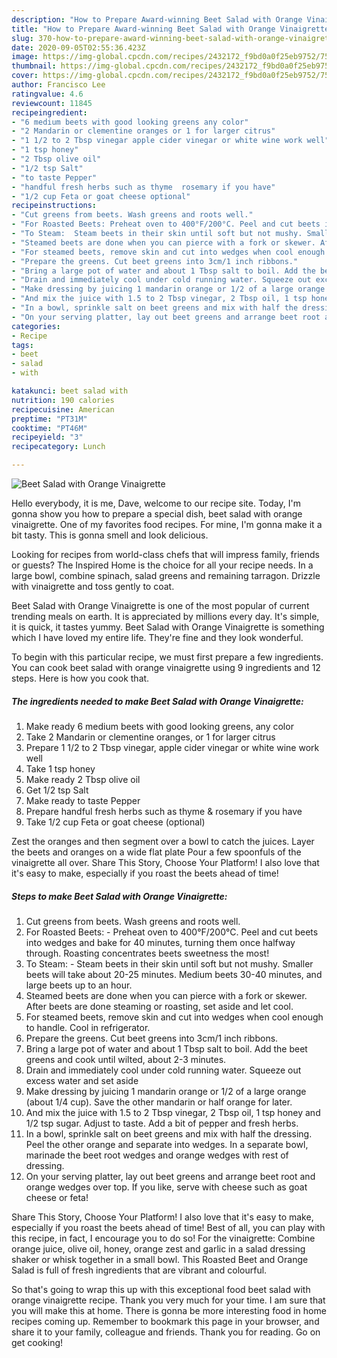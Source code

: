 ```yaml
---
description: "How to Prepare Award-winning Beet Salad with Orange Vinaigrette"
title: "How to Prepare Award-winning Beet Salad with Orange Vinaigrette"
slug: 370-how-to-prepare-award-winning-beet-salad-with-orange-vinaigrette
date: 2020-09-05T02:55:36.423Z
image: https://img-global.cpcdn.com/recipes/2432172_f9bd0a0f25eb9752/751x532cq70/beet-salad-with-orange-vinaigrette-recipe-main-photo.jpg
thumbnail: https://img-global.cpcdn.com/recipes/2432172_f9bd0a0f25eb9752/751x532cq70/beet-salad-with-orange-vinaigrette-recipe-main-photo.jpg
cover: https://img-global.cpcdn.com/recipes/2432172_f9bd0a0f25eb9752/751x532cq70/beet-salad-with-orange-vinaigrette-recipe-main-photo.jpg
author: Francisco Lee
ratingvalue: 4.6
reviewcount: 11845
recipeingredient:
- "6 medium beets with good looking greens any color"
- "2 Mandarin or clementine oranges or 1 for larger citrus"
- "1 1/2 to 2 Tbsp vinegar apple cider vinegar or white wine work well"
- "1 tsp honey"
- "2 Tbsp olive oil"
- "1/2 tsp Salt"
- "to taste Pepper"
- "handful fresh herbs such as thyme  rosemary if you have"
- "1/2 cup Feta or goat cheese optional"
recipeinstructions:
- "Cut greens from beets. Wash greens and roots well."
- "For Roasted Beets: Preheat oven to 400°F/200°C. Peel and cut beets into wedges and bake for 40 minutes, turning them once halfway through. Roasting concentrates beets sweetness the most!"
- "To Steam:  Steam beets in their skin until soft but not mushy. Smaller beets will take about 20-25 minutes. Medium beets 30-40 minutes, and large beets up to an hour."
- "Steamed beets are done when you can pierce with a fork or skewer. After beets are done steaming or roasting, set aside and let cool."
- "For steamed beets, remove skin and cut into wedges when cool enough to handle. Cool in refrigerator."
- "Prepare the greens. Cut beet greens into 3cm/1 inch ribbons."
- "Bring a large pot of water and about 1 Tbsp salt to boil. Add the beet greens and cook until wilted, about 2-3 minutes."
- "Drain and immediately cool under cold running water. Squeeze out excess water and set aside"
- "Make dressing by juicing 1 mandarin orange or 1/2 of a large orange (about 1/4 cup). Save the other mandarin or half orange for later."
- "And mix the juice with 1.5 to 2 Tbsp vinegar, 2 Tbsp oil, 1 tsp honey and 1/2 tsp sugar. Adjust to taste. Add a bit of pepper and fresh herbs."
- "In a bowl, sprinkle salt on beet greens and mix with half the dressing. Peel the other orange and separate into wedges. In a separate bowl, marinade the beet root wedges and orange wedges with rest of dressing."
- "On your serving platter, lay out beet greens and arrange beet root and orange wedges over top. If you like, serve with cheese such as goat cheese or feta!"
categories:
- Recipe
tags:
- beet
- salad
- with

katakunci: beet salad with 
nutrition: 190 calories
recipecuisine: American
preptime: "PT31M"
cooktime: "PT46M"
recipeyield: "3"
recipecategory: Lunch

---
```



![Beet Salad with Orange Vinaigrette](https://img-global.cpcdn.com/recipes/2432172_f9bd0a0f25eb9752/751x532cq70/beet-salad-with-orange-vinaigrette-recipe-main-photo.jpg)

Hello everybody, it is me, Dave, welcome to our recipe site. Today, I'm gonna show you how to prepare a special dish, beet salad with orange vinaigrette. One of my favorites food recipes. For mine, I'm gonna make it a bit tasty. This is gonna smell and look delicious.

Looking for recipes from world-class chefs that will impress family, friends or guests? The Inspired Home is the choice for all your recipe needs. In a large bowl, combine spinach, salad greens and remaining tarragon. Drizzle with vinaigrette and toss gently to coat.

Beet Salad with Orange Vinaigrette is one of the most popular of current trending meals on earth. It is appreciated by millions every day. It's simple, it is quick, it tastes yummy. Beet Salad with Orange Vinaigrette is something which I have loved my entire life. They're fine and they look wonderful.


To begin with this particular recipe, we must first prepare a few ingredients. You can cook beet salad with orange vinaigrette using 9 ingredients and 12 steps. Here is how you cook that.

<!--inarticleads1-->

##### The ingredients needed to make Beet Salad with Orange Vinaigrette:

1. Make ready 6 medium beets with good looking greens, any color
1. Take 2 Mandarin or clementine oranges, or 1 for larger citrus
1. Prepare 1 1/2 to 2 Tbsp vinegar, apple cider vinegar or white wine work well
1. Take 1 tsp honey
1. Make ready 2 Tbsp olive oil
1. Get 1/2 tsp Salt
1. Make ready to taste Pepper
1. Prepare handful fresh herbs such as thyme &amp; rosemary if you have
1. Take 1/2 cup Feta or goat cheese (optional)


Zest the oranges and then segment over a bowl to catch the juices. Layer the beets and oranges on a wide flat plate Pour a few spoonfuls of the vinaigrette all over. Share This Story, Choose Your Platform! I also love that it&#39;s easy to make, especially if you roast the beets ahead of time! 

<!--inarticleads2-->

##### Steps to make Beet Salad with Orange Vinaigrette:

1. Cut greens from beets. Wash greens and roots well.
1. For Roasted Beets: - Preheat oven to 400°F/200°C. Peel and cut beets into wedges and bake for 40 minutes, turning them once halfway through. Roasting concentrates beets sweetness the most!
1. To Steam:  - Steam beets in their skin until soft but not mushy. Smaller beets will take about 20-25 minutes. Medium beets 30-40 minutes, and large beets up to an hour.
1. Steamed beets are done when you can pierce with a fork or skewer. After beets are done steaming or roasting, set aside and let cool.
1. For steamed beets, remove skin and cut into wedges when cool enough to handle. Cool in refrigerator.
1. Prepare the greens. Cut beet greens into 3cm/1 inch ribbons.
1. Bring a large pot of water and about 1 Tbsp salt to boil. Add the beet greens and cook until wilted, about 2-3 minutes.
1. Drain and immediately cool under cold running water. Squeeze out excess water and set aside
1. Make dressing by juicing 1 mandarin orange or 1/2 of a large orange (about 1/4 cup). Save the other mandarin or half orange for later.
1. And mix the juice with 1.5 to 2 Tbsp vinegar, 2 Tbsp oil, 1 tsp honey and 1/2 tsp sugar. Adjust to taste. Add a bit of pepper and fresh herbs.
1. In a bowl, sprinkle salt on beet greens and mix with half the dressing. Peel the other orange and separate into wedges. In a separate bowl, marinade the beet root wedges and orange wedges with rest of dressing.
1. On your serving platter, lay out beet greens and arrange beet root and orange wedges over top. If you like, serve with cheese such as goat cheese or feta!


Share This Story, Choose Your Platform! I also love that it&#39;s easy to make, especially if you roast the beets ahead of time! Best of all, you can play with this recipe, in fact, I encourage you to do so! For the vinaigrette: Combine orange juice, olive oil, honey, orange zest and garlic in a salad dressing shaker or whisk together in a small bowl. This Roasted Beet and Orange Salad is full of fresh ingredients that are vibrant and colourful. 

So that's going to wrap this up with this exceptional food beet salad with orange vinaigrette recipe. Thank you very much for your time. I am sure that you will make this at home. There is gonna be more interesting food in home recipes coming up. Remember to bookmark this page in your browser, and share it to your family, colleague and friends. Thank you for reading. Go on get cooking!
